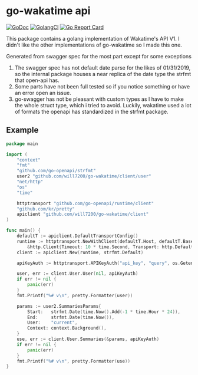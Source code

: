# go-wakatime api
[![GoDoc](https://godoc.org/github.com/will7200/go-wakatime?status.svg)](http://godoc.org/github.com/will7200/go-wakatime)
[![GolangCI](https://golangci.com/badges/github.com/will7200/go-wakatime.svg)](https://golangci.com)
[![Go Report Card](https://goreportcard.com/badge/github.com/will7200/go-wakatime)](https://goreportcard.com/report/github.com/will7200/go-wakatime)

This package contains a golang implementation of Wakatime's API V1. I didn't like the other implementations of go-wakatime so I made this one.

Generated from swagger spec for the most part except for some exceptions
1. The swagger spec has not default date parse for the likes of 01/31/2019, so the internal package houses a near replica
of the date type the strfmt that open-api has.
2. Some parts have not been full tested so if you notice something or have an error open an issue.
3. go-swagger has not be pleasant with custom types as I have to make the whole struct type, which i tried to avoid.
Luckily, wakatime used a lot of formats the openapi has standardized in the strfmt package.
## Example

```go
package main

import (
	"context"
	"fmt"
	"github.com/go-openapi/strfmt"
	user2 "github.com/will7200/go-wakatime/client/user"
	"net/http"
	"os"
	"time"

	httptransport "github.com/go-openapi/runtime/client"
	"github.com/kr/pretty"
	apiclient "github.com/will7200/go-wakatime/client"
)

func main() {
	defaultT := apiclient.DefaultTransportConfig()
	runtime := httptransport.NewWithClient(defaultT.Host, defaultT.BasePath, defaultT.Schemes,
		&http.Client{Timeout: 10 * time.Second, Transport: http.DefaultTransport})
	client := apiclient.New(runtime, strfmt.Default)

	apiKeyAuth := httptransport.APIKeyAuth("api_key", "query", os.Getenv("WAKATIME_API_KEY"))

	user, err := client.User.User(nil, apiKeyAuth)
	if err != nil {
		panic(err)
	}
	fmt.Printf("%# v\n", pretty.Formatter(user))

	params := user2.SummariesParams{
		Start:   strfmt.Date(time.Now().Add(-1 * time.Hour * 24)),
		End:     strfmt.Date(time.Now()),
		User:    "current",
		Context: context.Background(),
	}
	use, err := client.User.Summaries(&params, apiKeyAuth)
	if err != nil {
		panic(err)
	}
	fmt.Printf("%# v\n", pretty.Formatter(use))
}

```


